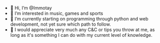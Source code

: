 - 👋 Hi, I’m @Immotay
- 👀 I’m interested in music, games and sports
- 🌱 I’m currently starting on programming through python and web development, not yet sure which path to follow.
- 🙏 I would appreciate very much any C&C or tips you throw at me, as long as it's something I can do with my current level of knowledge.

<!---
Immotay/Immotay is a ✨ special ✨ repository because its `README.md` (this file) appears on your GitHub profile.
You can click the Preview link to take a look at your changes.
--->

